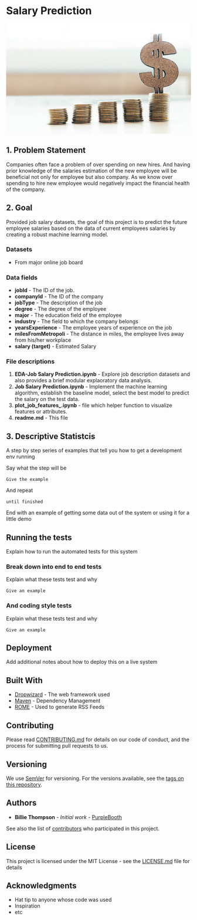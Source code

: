 






# Salary Prediction
<img src="Salary_Pic.PNG" width="1100" height="300"/>


## 1. Problem Statement
Companies often face a problem of over spending on new hires. And having prior knowledge of the salaries estimation of the new employee will be beneficial not only for employee but also company. As we know over spending to hire new employee would negatively impact the financial health of the company. 

## 2. Goal
Provided job salary datasets, the goal of this project is to predict the future employee salaries based on the data of current employees salaries by creating a robust machine learning model.



### Datasets
- From major online job board

### Data fields
- **jobId** - The ID of the job. <br/>
- **companyId** - The ID of the company <br/>
- **jobType** - The description of the job <br/>
- **degree** - The degree of the employee <br/>
- **major** - The education field of the employee <br/>
- **industry** - The field to which the company belongs <br/>
- **yearsExperience** -  The employee years of experience on the job<br/>
- **milesFromMetropoli** - The distance in miles, the employee lives away from his/her workplace <br/>
- **salary (target)** - Estimated Salary <br/>

### File descriptions
1. **EDA-Job Salary Prediction.ipynb** - Explore job description datasets and also provides a brief modular explaoratory data analysis. <br/>
2. **Job Salary Prediction.ipynb** - Implement the machine learning algorithm, establish the baseline model, select the best model to predict the salary on the test data. <br/>
3. **plot_job_features_.ipynb** - file which helper function to visualize features or attributes. <br/>
4. **readme.md** - This file <br/>



## 3. Descriptive Statistcis

A step by step series of examples that tell you how to get a development env running

Say what the step will be

```
Give the example
```

And repeat

```
until finished
```

End with an example of getting some data out of the system or using it for a little demo

## Running the tests

Explain how to run the automated tests for this system

### Break down into end to end tests

Explain what these tests test and why

```
Give an example
```

### And coding style tests

Explain what these tests test and why

```
Give an example
```

## Deployment

Add additional notes about how to deploy this on a live system

## Built With

* [Dropwizard](http://www.dropwizard.io/1.0.2/docs/) - The web framework used
* [Maven](https://maven.apache.org/) - Dependency Management
* [ROME](https://rometools.github.io/rome/) - Used to generate RSS Feeds

## Contributing

Please read [CONTRIBUTING.md](https://gist.github.com/PurpleBooth/b24679402957c63ec426) for details on our code of conduct, and the process for submitting pull requests to us.

## Versioning

We use [SemVer](http://semver.org/) for versioning. For the versions available, see the [tags on this repository](https://github.com/your/project/tags). 

## Authors

* **Billie Thompson** - *Initial work* - [PurpleBooth](https://github.com/PurpleBooth)

See also the list of [contributors](https://github.com/your/project/contributors) who participated in this project.

## License

This project is licensed under the MIT License - see the [LICENSE.md](LICENSE.md) file for details

## Acknowledgments

* Hat tip to anyone whose code was used
* Inspiration
* etc
